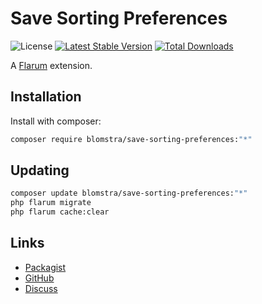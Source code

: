 # Save Sorting Preferences

![License](https://img.shields.io/badge/license-MIT-blue.svg) [![Latest Stable Version](https://img.shields.io/packagist/v/blomstra/save-sorting-preferences.svg)](https://packagist.org/packages/blomstra/save-sorting-preferences) [![Total Downloads](https://img.shields.io/packagist/dt/blomstra/save-sorting-preferences.svg)](https://packagist.org/packages/blomstra/save-sorting-preferences)

A [Flarum](http://flarum.org) extension. 

## Installation

Install with composer:

```sh
composer require blomstra/save-sorting-preferences:"*"
```

## Updating

```sh
composer update blomstra/save-sorting-preferences:"*"
php flarum migrate
php flarum cache:clear
```

## Links

- [Packagist](https://packagist.org/packages/blomstra/save-sorting-preferences)
- [GitHub](https://github.com/blomstra/save-sorting-preferences)
- [Discuss](https://discuss.flarum.org/d/PUT_DISCUSS_SLUG_HERE)
